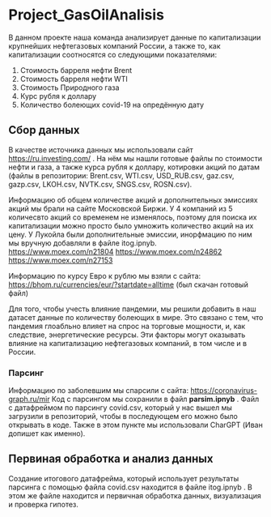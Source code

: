 # Project_GasOilAnalisis
В данном проекте наша команда анализирует данные по капитализации крупнейших нефтегазовых компаний России, а также то, как капитализации соотносятся со следующими показателями:

1. Стоимость барреля нефти Brent
2. Стоимость барреля нефти WTI
3. Стоимость Природного газа
4. Курс рубля к доллару
5. Количество болеющих covid-19 на опредённую дату

## Сбор данных

В качестве источника данных мы использовали сайт https://ru.investing.com/ . На нём мы нашли готовые файлы по стоимости нефти и газа, а также курса рубля к доллару, котировки акций по датам (файлы в репозитории: Brent.csv, WTI.csv, USD_RUB.csv, gaz.csv, gazp.csv, LKOH.csv, NVTK.csv, SNGS.csv, ROSN.csv).

Информацию об общем количестве акций и дополнительных эмиссиях акций мы брали на сайте Московской Биржи. У 4 компаний из 5 количесвто акций со временем не изменялось, поэтому для поиска их капитализации можно просто было умножить количество акций на их цену. У Лукойла были дополнительные эмиссии, инорфмацию по ним мы вручную добавляли в файле itog.ipnyb.
https://www.moex.com/n21804
https://www.moex.com/n24862
https://www.moex.com/n27153

Информацию по курсу Евро к рублю мы взяли с сайта: https://bhom.ru/currencies/eur/?startdate=alltime (был скачан готовый файл)

Для того, чтобы учесть влияние пандемии, мы решили добавить в наш датасет данные по количеству болеющих в мире. Это связано с тем, что пандемия глоабльно влияет на спрос на торговые мощности, и, как следствие, энергетические ресурсы. Эти факторы могут оказывать влияние на капитализацию нефтегазовых компаний, в том числе и в России. 

### Парсинг
Информацию по заболевшим мы спарсили с сайта: https://coronavirus-graph.ru/mir
Код с парсингом мы сохранили в файл **parsim.ipnyb** . Файл с датафреймом по парсингу covid.csv, который у нас вышел мы загрузили в репозиторий, чтобы в последующем его можно было открывать в коде.
Также в этом пункте мы использовали CharGPT (Иван допишет как именно).

## Первиная обработка и анализ данных
Создание итогового датафрейма, который использует результаты парсинга с помощью файла covid.csv находится в файле itog.ipnyb .
В этом же файле находится и первичная обработка данных, визуализация и проверка гипотез.





